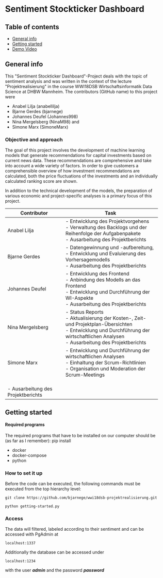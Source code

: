# Sentiment Stockticker Dashboard
## Table of contents
* [General info](#general-info)
* [Getting started](#getting-started)
* [Demo Video](#demo-video)


## General info
This "Sentiment Stockticker Dashboard"-Project deals with the topic of sentiment analysis and was written in the context of the lecture "Projektrealisierung" in the course WWI18DSB Wirtschaftsinformatik Data Science at DHBW Mannheim. 
The contributors (GitHub name) to this project were 
* Anabel Lilja (anabellilja)
* Bjarne Gerdes (bjarnege)
* Johannes Deufel (Johannes998)
* Nina Mergelsberg (NinaM98) and 
* Simone Marx (SimoneMarx)

### Objective and approach
The goal of this project involves the development of machine learning models that generate recommendations for capital investments based on current news data. These recommendations are comprehensive and take into account a wide variety of factors. In order to give customers a comprehensible overview of how investment recommendations are calculated, both the price fluctuations of the investments and an individually calculated ranking score are shown. 

In addition to the technical development of the models, the preparation of various economic and project-specific analyses is a primary focus of this project.


| Contributor | Task |
| ------------------ | ------------------ |
| Anabel Lilja |  - Entwicklung des Projektvorgehens <br> - Verwaltung des Backlogs und der Reihenfolge der Aufgabenpakete <br> - Ausarbeitung des Projektberichts|
| Bjarne Gerdes | - Datengewinnung und -aufbereitung, <br> - Entwicklung und Evaluierung  des Vorhersagemodells <br> - Ausarbeitung des Projektberichts| 
| Johannes Deufel | - Entwicklung des Frontend <br> - Anbindung des Modells an das Frontend <br> - Entwicklung und Durchführung der WI-Aspekte <br> - Ausarbeitung des Projektberichts|
| Nina Mergelsberg | - Status Reports <br> - Aktualisierung der Kosten-, Zeit- und Projektplan-Übersichten <br> - Entwicklung und Durchführung der wirtschaftlichen Analysen <br> - Ausarbeitung des Projektberichts|
| Simone Marx | - Entwicklung und Durchführung der wirtschaftlichen Analysen <br> - Einhaltung der Scrum-Richtlinien <br> - Organisation und Moderation der Scrum-Meetings
<br> - Ausarbeitung des Projektberichts|

## Getting started 
#### Required programs
The required programs that have to be installed on our computer should be (as far as I remember): pip install
* docker
* docker-compose
* python

### How to set it up
Before the code can be executed, the following commands must be executed from the top hierarchy level:
```
git clone https://github.com/bjarnege/wwi18dsb-projektrealisierung.git
```
``` 
python getting-started.py
```


### Access 
The data will filtered, labeled according to their sentiment and can be accessed with PgAdmin at 
```
localhost:1337
```

Additionally the database can be accessed under 
```
localhost:1234
``` 
with the user ***admin*** and the password ***password***




